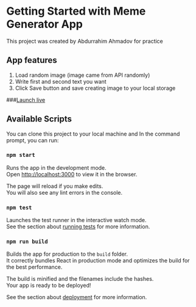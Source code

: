 # Getting Started with Meme Generator App

This project was created by Abdurrahim Ahmadov for practice

## App features

1. Load random image (image came from API randomly)
2. Write first and second text you want
3. Click Save button and save creating image to your local storage

###[Launch live](https://ebdurrehm.github.io/memeapp/)

## Available Scripts
You can clone this project to your local machine and 
In the command prompt, you can run:

### `npm start`

Runs the app in the development mode.\
Open [http://localhost:3000](http://localhost:3000) to view it in the browser.

The page will reload if you make edits.\
You will also see any lint errors in the console.

### `npm test`

Launches the test runner in the interactive watch mode.\
See the section about [running tests](https://facebook.github.io/create-react-app/docs/running-tests) for more information.

### `npm run build`

Builds the app for production to the `build` folder.\
It correctly bundles React in production mode and optimizes the build for the best performance.

The build is minified and the filenames include the hashes.\
Your app is ready to be deployed!

See the section about [deployment](https://facebook.github.io/create-react-app/docs/deployment) for more information.




